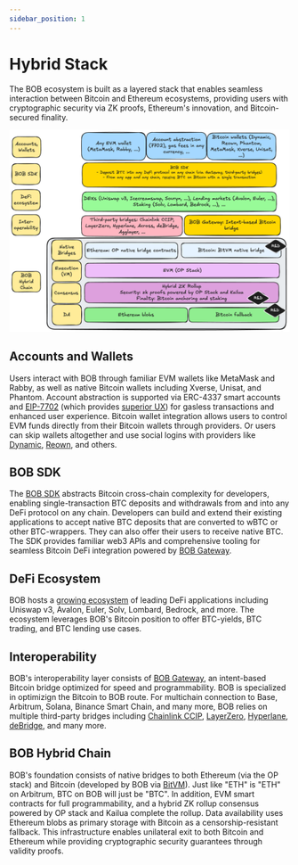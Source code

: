 ```yaml
---
sidebar_position: 1
---
```


# Hybrid Stack

The BOB ecosystem is built as a layered stack that enables seamless interaction between Bitcoin and Ethereum ecosystems, providing users with cryptographic security via ZK proofs, Ethereum's innovation, and Bitcoin-secured finality.

![BOB Architecture](./bob-architecture.png)

## Accounts and Wallets

Users interact with BOB through familiar EVM wallets like MetaMask and Rabby, as well as native Bitcoin wallets including Xverse, Unisat, and Phantom. Account abstraction is supported via ERC-4337 smart accounts and [EIP-7702](https://eips.ethereum.org/EIPS/eip-7702) (which provides [superior UX](https://blog.thirdweb.com/eip-7702/)) for gasless transactions and enhanced user experience. Bitcoin wallet integration allows users to control EVM funds directly from their Bitcoin wallets through providers. Or users can skip wallets altogether and use social logins with providers like [Dynamic](https://dynamic.xyz/), [Reown](https://reown.com/), and others.

## BOB SDK

The [BOB SDK](/docs/gateway/integration) abstracts Bitcoin cross-chain complexity for developers, enabling single-transaction BTC deposits and withdrawals from and into any DeFi protocol on any chain. Developers can build and extend their existing applications to accept native BTC deposits that are converted to wBTC or other BTC-wrappers. They can also offer their users to receive native BTC. The SDK provides familiar web3 APIs and comprehensive tooling for seamless Bitcoin DeFi integration powered by [BOB Gateway](/docs/gateway).

## DeFi Ecosystem

BOB hosts a [growing ecosystem](https://app.gobob.xyz/en/apps) of leading DeFi applications including Uniswap v3, Avalon, Euler, Solv, Lombard, Bedrock, and more. The ecosystem leverages BOB's Bitcoin position to offer BTC-yields, BTC trading, and BTC lending use cases.

## Interoperability

BOB's interoperability layer consists of [BOB Gateway](/docs/gateway), an intent-based Bitcoin bridge optimized for speed and programmability. BOB is specialized in optimizign the Bitcoin to BOB route. For multichain connection to Base, Arbitrum, Solana, Binance Smart Chain, and many more, BOB relies on multiple third-party bridges including [Chainlink CCIP](https://chain.link/cross-chain), [LayerZero](https://layerzero.network/), [Hyperlane](https://hyperlane.xyz/), [deBridge](https://debridge.finance/), and many more.

## BOB Hybrid Chain

BOB's foundation consists of native bridges to both Ethereum (via the OP stack) and Bitcoin (developed by BOB via [BitVM](/docs/bitvm)). Just like "ETH" is "ETH" on Arbitrum, BTC on BOB will just be "BTC". In addition, EVM smart contracts for full programmability, and a hybrid ZK rollup consensus powered by OP stack and Kailua complete the rollup. Data availability uses Ethereum blobs as primary storage with Bitcoin as a censorship-resistant fallback. This infrastructure enables unilateral exit to both Bitcoin and Ethereum while providing cryptographic security guarantees through validity proofs.
